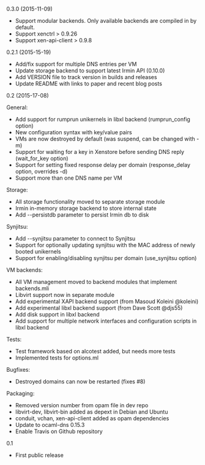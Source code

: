 0.3.0 (2015-11-09) 

- Support modular backends. Only available backends are compiled in by default.
- Support xenctrl > 0.9.26
- Support xen-api-client > 0.9.8

0.2.1 (2015-15-19)

- Add/fix support for multiple DNS entries per VM
- Update storage backend to support latest Irmin API (0.10.0)
- Add VERSION file to track version in builds and releases
- Update README with links to paper and recent blog posts

0.2 (2015-17-08)

General:
- Add support for rumprun unikernels in libxl backend (rumprun_config option)
- New configuration syntax with key/value pairs
- VMs are now destroyed by default (was suspend, can be changed with -m)
- Support for waiting for a key in Xenstore before sending DNS reply (wait_for_key option)
- Support for setting fixed response delay per domain (response_delay option, overrides -d)
- Support more than one DNS name per VM

Storage:
- All storage functionality moved to separate storage module
- Irmin in-memory storage backend to store internal state
- Add --persistdb parameter to persist Irmin db to disk

Synjitsu:
- Add --synjitsu parameter to connect to Synjitsu
- Support for optionally updating synjitsu with the MAC address of newly booted unikernels
- Support for enabling/disabling synjitsu per domain (use_synjitsu option)

VM backends:
- All VM management moved to backend modules that implement backends.mli
- Libvirt support now in separate module
- Add experimental XAPI backend support (from Masoud Koleini @koleini)
- Add experimental libxl backend support (from Dave Scott @djs55)
- Add disk support in libxl backend
- Add support for multiple network interfaces and configuration scripts in libxl backend

Tests:
- Test framework based on alcotest added, but needs more tests
- Implemented tests for options.ml

Bugfixes:
- Destroyed domains can now be restarted (fixes #8)

Packaging:
- Removed version number from opam file in dev repo
- libvirt-dev, libvirt-bin added as depext in Debian and Ubuntu
- conduit, vchan, xen-api-client added as opam dependencies
- Update to ocaml-dns 0.15.3
- Enable Travis on Github repository 

0.1 
- First public release
